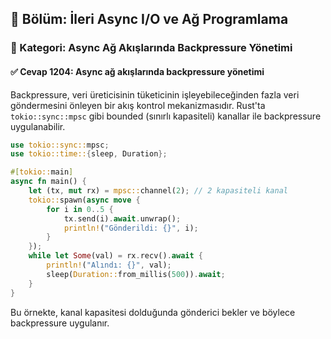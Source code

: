 ## 📘 Bölüm: İleri Async I/O ve Ağ Programlama  
### 🔹 Kategori: Async Ağ Akışlarında Backpressure Yönetimi  
#### ✅ Cevap 1204: Async ağ akışlarında backpressure yönetimi

Backpressure, veri üreticisinin tüketicinin işleyebileceğinden fazla veri göndermesini önleyen bir akış kontrol mekanizmasıdır. Rust'ta `tokio::sync::mpsc` gibi bounded (sınırlı kapasiteli) kanallar ile backpressure uygulanabilir.

```rust
use tokio::sync::mpsc;
use tokio::time::{sleep, Duration};

#[tokio::main]
async fn main() {
    let (tx, mut rx) = mpsc::channel(2); // 2 kapasiteli kanal
    tokio::spawn(async move {
        for i in 0..5 {
            tx.send(i).await.unwrap();
            println!("Gönderildi: {}", i);
        }
    });
    while let Some(val) = rx.recv().await {
        println!("Alındı: {}", val);
        sleep(Duration::from_millis(500)).await;
    }
}
```

Bu örnekte, kanal kapasitesi dolduğunda gönderici bekler ve böylece backpressure uygulanır.
